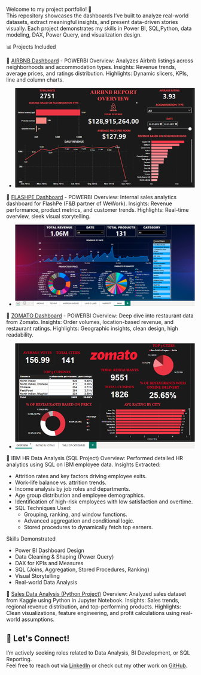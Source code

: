 
Welcome to my project portfolio! 👋  
This repository showcases the dashboards I’ve built to analyze real-world datasets, extract meaningful insights, and present data-driven stories visually. Each project demonstrates my skills in Power BI, SQL,Python, data modeling, DAX, Power Query, and visualization design.

📊 Projects Included

🔹 [AIRBNB Dashboard](./AIRBNB-DASHBOARD)  - POWERBI
Overview: Analyzes Airbnb listings across neighborhoods and accommodation types.
Insights: Revenue trends, average prices, and ratings distribution.
Highlights: Dynamic slicers, KPIs, line and column charts.
- ![Airbnb Overview](./AIRBNB-DASHBOARD/AIRBNB%20OVERVIEW.png)

🔹 [FLASHPE Dashboard](./FLASHPE-DASHBOARD)   - POWERBI
Overview: Internal sales analytics dashboard for FlashPe (F&B partner of WeWork).
Insights: Revenue performance, product metrics, and customer trends.
Highlights: Real-time overview, sleek visual storytelling.
- ![FlashPe Overview](./FLASHPE-DASHBOARD/FLASHPE%20OVERVIEW.png)

🔹 [ZOMATO Dashboard](./ZOMATO-DASHBOARD)   - POWERBI
Overview: Deep dive into restaurant data from Zomato.
Insights: Order volumes, location-based revenue, and restaurant ratings.
Highlights: Geographic insights, clean design, high readability.
- ![Zomato Overview](./ZOMATO-DASHBOARD/ZOMATO%20OVERVIEW.png)

🔹 IBM HR Data Analysis (SQL Project)
Overview: Performed detailed HR analytics using SQL on IBM employee data.
Insights Extracted:
  - Attrition rates and key factors driving employee exits.
  - Work-life balance vs. attrition trends.
  - Income analysis by job roles and departments.
  - Age group distribution and employee demographics.
  - Identification of high-risk employees with low satisfaction and overtime.
- SQL Techniques Used:
  - Grouping, ranking, and window functions.
  - Advanced aggregation and conditional logic.
  - Stored procedures to dynamically fetch top earners.

Skills Demonstrated
- Power BI Dashboard Design
- Data Cleaning & Shaping (Power Query)
- DAX for KPIs and Measures
- SQL (Joins, Aggregation, Stored Procedures, Ranking)
- Visual Storytelling
- Real-world Data Analysis

🔹 [Sales Data Analysis (Python Project)](./code.ipynb)
Overview: Analyzed sales dataset from Kaggle using Python in Jupyter Notebook.
Insights: Sales trends, regional revenue distribution, and top-performing products.
Highlights: Clean visualizations, feature engineering, and profit calculations using real-world assumptions.

## 📩 Let's Connect!
I’m actively seeking roles related to Data Analysis, BI Development, or SQL Reporting.  
Feel free to reach out via [LinkedIn](https://www.linkedin.com/in/bachu-vikas/) or check out my other work on [GitHub](https://github.com/vikasbachu).
